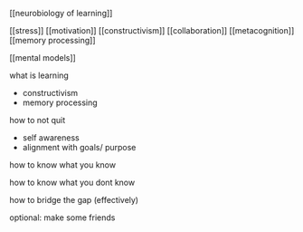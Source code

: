 [[neurobiology of learning]]

[[stress]]
[[motivation]]
[[constructivism]]
[[collaboration]]
[[metacognition]]
[[memory processing]]

[[mental models]]

what is learning
- constructivism
- memory processing


how to not quit
- self awareness
- alignment with goals/ purpose

how to know what you know

how to know what you dont know

how to bridge the gap (effectively)

optional: make some friends

